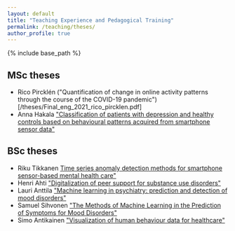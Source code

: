 ```yaml
---
layout: default
title: "Teaching Experience and Pedagogical Training"
permalink: /teaching/theses/
author_profile: true
---
```


<style>
    @import url('https://fonts.googleapis.com/css?family=Aladin|Amaranth|Arima+Madurai|Bangers|Bungee+Inline|Cabin+Sketch|Carter+One|Chicle|Damion|Emilys+Candy|Faster+One|Fredericka+the+Great|Frijole|Handlee|Homenaje|IM+Fell+DW+Pica|Jacques+Francois+Shadow|Kalam|Libre+Barcode+128+Text|Love+Ya+Like+A+Sister|Merienda|Mystery+Quest|Oleo+Script|Permanent+Marker|Philosopher|Raleway+Dots|Ranchers|Sail|Saira+Extra+Condensed|Sirin+Stencil|ZCOOL+KuaiLe&display=swap');
</style>

{% include base_path %}

## MSc theses

- Rico Pircklén ("Quantification of change in online activity patterns through the course of the COVID-19 pandemic")[/theses/Final_eng_2021_rico_pircklen.pdf]
- Anna Hakala <a href="/theses/MSc_thesis_Hakala_Anna_2021.pdf">"Classification of patients with depression and healthy controls based on behavioural patterns acquired from smartphone sensor data" </a>


## BSc theses

- Riku Tikkanen [Time series
  anomaly detection methods for smartphone sensor-based mental health
  care"](/teaching/theses/final_Riku_Tikkanen.pdf)
- Henri Ahti <a href="/teaching/theses/SCI_2021_Ahti_Henri.pdf">"Digitalization
  of peer support for substance use disorders"</a>
- Lauri Anttila <a href="/teaching/theses/Final_SCI_2021_Lauri_Anttila.pdf">"Machine learning in psychiatry: prediction and
  detection of mood disorders"</a>
- Samuel Sihvonen <a href="/teaching/theses/BSc_Thesis_Final_Samuel_Sihvonen.pdf">"The Methods of Machine Learning in
  the Prediction of Symptoms for Mood Disorders"</a>
- Simo Antikainen <a
  href="/teaching/theses/SCI_2018_Simo_Antikainen.pdf">"Visualization of human
  behaviour data for healthcare"</a>

</ul>

